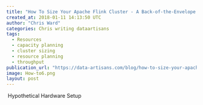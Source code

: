 ```yaml
---
title: "How To Size Your Apache Flink Cluster - A Back-of-the-Envelope Calculation"
created_at: 2018-01-11 14:13:50 UTC
author: "Chris Ward"
categories: Chris writing dataartisans
tags: 
  - Resources
  - capacity planning
  - cluster sizing
  - resource planning
  - throughput
publication_url: "https://data-artisans.com/blog/how-to-size-your-apache-flink-cluster-general-guidelines"
image: How-to6.png
layout: post
---
```

&nbsp;Hypothetical Hardware Setup

